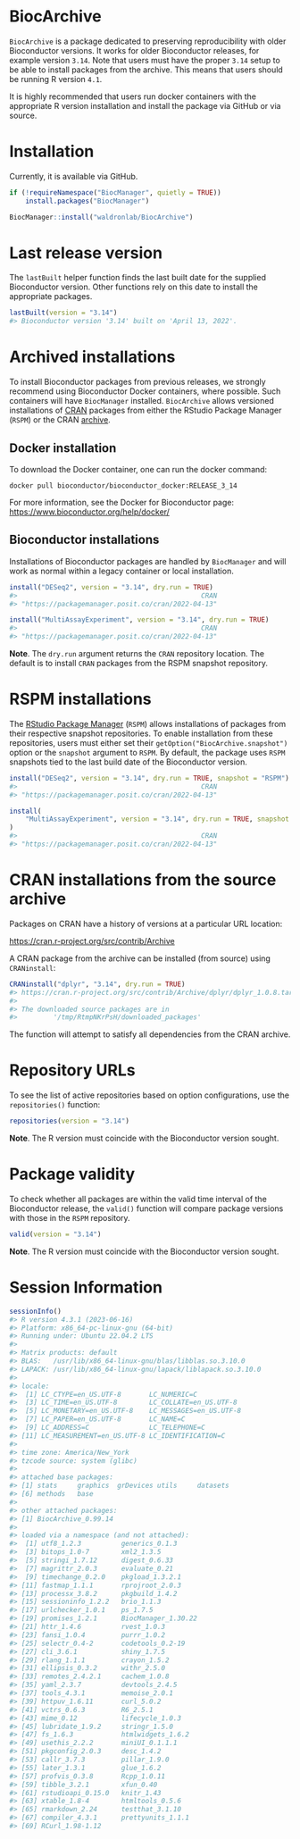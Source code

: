 
# BiocArchive

`BiocArchive` is a package dedicated to preserving reproducibility with
older Bioconductor versions. It works for older Bioconductor releases,
for example version `3.14`. Note that users must have the proper `3.14`
setup to be able to install packages from the archive. This means that
users should be running R version `4.1`.

It is highly recommended that users run docker containers with the
appropriate R version installation and install the package via GitHub or
via source.

# Installation

Currently, it is available via GitHub.

``` r
if (!requireNamespace("BiocManager", quietly = TRUE))
    install.packages("BiocManager")

BiocManager::install("waldronlab/BiocArchive")
```

# Last release version

The `lastBuilt` helper function finds the last built date for the
supplied Bioconductor version. Other functions rely on this date to
install the appropriate packages.

``` r
lastBuilt(version = "3.14")
#> Bioconductor version '3.14' built on 'April 13, 2022'.
```

# Archived installations

To install Bioconductor packages from previous releases, we strongly
recommend using Bioconductor Docker containers, where possible. Such
containers will have `BiocManager` installed. `BiocArchive` allows
versioned installations of [CRAN](https://cran.r-project.org/) packages
from either the RStudio Package Manager (`RSPM`) or the CRAN
[archive](https://cran.r-project.org/src/contrib/Archive/).

## Docker installation

To download the Docker container, one can run the docker command:

    docker pull bioconductor/bioconductor_docker:RELEASE_3_14

For more information, see the Docker for Bioconductor page:
<https://www.bioconductor.org/help/docker/>

## Bioconductor installations

Installations of Bioconductor packages are handled by `BiocManager` and
will work as normal within a legacy container or local installation.

``` r
install("DESeq2", version = "3.14", dry.run = TRUE)
#>                                              CRAN 
#> "https://packagemanager.posit.co/cran/2022-04-13"

install("MultiAssayExperiment", version = "3.14", dry.run = TRUE)
#>                                              CRAN 
#> "https://packagemanager.posit.co/cran/2022-04-13"
```

**Note**. The `dry.run` argument returns the `CRAN` repository location.
The default is to install `CRAN` packages from the RSPM snapshot
repository.

# RSPM installations

The [RStudio Package
Manager](https://packagemanager.rstudio.com/client/) (`RSPM`) allows
installations of packages from their respective snapshot repositories.
To enable installation from these repositories, users must either set
their `getOption("BiocArchive.snapshot")` option or the `snapshot`
argument to `RSPM`. By default, the package uses `RSPM` snapshots tied
to the last build date of the Bioconductor version.

``` r
install("DESeq2", version = "3.14", dry.run = TRUE, snapshot = "RSPM")
#>                                              CRAN 
#> "https://packagemanager.posit.co/cran/2022-04-13"

install(
    "MultiAssayExperiment", version = "3.14", dry.run = TRUE, snapshot = "RSPM"
)
#>                                              CRAN 
#> "https://packagemanager.posit.co/cran/2022-04-13"
```

# CRAN installations from the source archive

Packages on CRAN have a history of versions at a particular URL
location:

<https://cran.r-project.org/src/contrib/Archive>

A CRAN package from the archive can be installed (from source) using
`CRANinstall`:

``` r
CRANinstall("dplyr", "3.14", dry.run = TRUE)
#> https://cran.r-project.org/src/contrib/Archive/dplyr/dplyr_1.0.8.tar.gz
#> 
#> The downloaded source packages are in
#>         '/tmp/RtmpNKrPsH/downloaded_packages'
```

The function will attempt to satisfy all dependencies from the CRAN
archive.

# Repository URLs

To see the list of active repositories based on option configurations,
use the `repositories()` function:

``` r
repositories(version = "3.14")
```

**Note**. The R version must coincide with the Bioconductor version
sought.

# Package validity

To check whether all packages are within the valid time interval of the
Bioconductor release, the `valid()` function will compare package
versions with those in the `RSPM` repository.

``` r
valid(version = "3.14")
```

**Note**. The R version must coincide with the Bioconductor version
sought.

# Session Information

``` r
sessionInfo()
#> R version 4.3.1 (2023-06-16)
#> Platform: x86_64-pc-linux-gnu (64-bit)
#> Running under: Ubuntu 22.04.2 LTS
#> 
#> Matrix products: default
#> BLAS:   /usr/lib/x86_64-linux-gnu/blas/libblas.so.3.10.0 
#> LAPACK: /usr/lib/x86_64-linux-gnu/lapack/liblapack.so.3.10.0
#> 
#> locale:
#>  [1] LC_CTYPE=en_US.UTF-8       LC_NUMERIC=C              
#>  [3] LC_TIME=en_US.UTF-8        LC_COLLATE=en_US.UTF-8    
#>  [5] LC_MONETARY=en_US.UTF-8    LC_MESSAGES=en_US.UTF-8   
#>  [7] LC_PAPER=en_US.UTF-8       LC_NAME=C                 
#>  [9] LC_ADDRESS=C               LC_TELEPHONE=C            
#> [11] LC_MEASUREMENT=en_US.UTF-8 LC_IDENTIFICATION=C       
#> 
#> time zone: America/New_York
#> tzcode source: system (glibc)
#> 
#> attached base packages:
#> [1] stats     graphics  grDevices utils     datasets 
#> [6] methods   base     
#> 
#> other attached packages:
#> [1] BiocArchive_0.99.14
#> 
#> loaded via a namespace (and not attached):
#>  [1] utf8_1.2.3          generics_0.1.3     
#>  [3] bitops_1.0-7        xml2_1.3.5         
#>  [5] stringi_1.7.12      digest_0.6.33      
#>  [7] magrittr_2.0.3      evaluate_0.21      
#>  [9] timechange_0.2.0    pkgload_1.3.2.1    
#> [11] fastmap_1.1.1       rprojroot_2.0.3    
#> [13] processx_3.8.2      pkgbuild_1.4.2     
#> [15] sessioninfo_1.2.2   brio_1.1.3         
#> [17] urlchecker_1.0.1    ps_1.7.5           
#> [19] promises_1.2.1      BiocManager_1.30.22
#> [21] httr_1.4.6          rvest_1.0.3        
#> [23] fansi_1.0.4         purrr_1.0.2        
#> [25] selectr_0.4-2       codetools_0.2-19   
#> [27] cli_3.6.1           shiny_1.7.5        
#> [29] rlang_1.1.1         crayon_1.5.2       
#> [31] ellipsis_0.3.2      withr_2.5.0        
#> [33] remotes_2.4.2.1     cachem_1.0.8       
#> [35] yaml_2.3.7          devtools_2.4.5     
#> [37] tools_4.3.1         memoise_2.0.1      
#> [39] httpuv_1.6.11       curl_5.0.2         
#> [41] vctrs_0.6.3         R6_2.5.1           
#> [43] mime_0.12           lifecycle_1.0.3    
#> [45] lubridate_1.9.2     stringr_1.5.0      
#> [47] fs_1.6.3            htmlwidgets_1.6.2  
#> [49] usethis_2.2.2       miniUI_0.1.1.1     
#> [51] pkgconfig_2.0.3     desc_1.4.2         
#> [53] callr_3.7.3         pillar_1.9.0       
#> [55] later_1.3.1         glue_1.6.2         
#> [57] profvis_0.3.8       Rcpp_1.0.11        
#> [59] tibble_3.2.1        xfun_0.40          
#> [61] rstudioapi_0.15.0   knitr_1.43         
#> [63] xtable_1.8-4        htmltools_0.5.6    
#> [65] rmarkdown_2.24      testthat_3.1.10    
#> [67] compiler_4.3.1      prettyunits_1.1.1  
#> [69] RCurl_1.98-1.12
```
